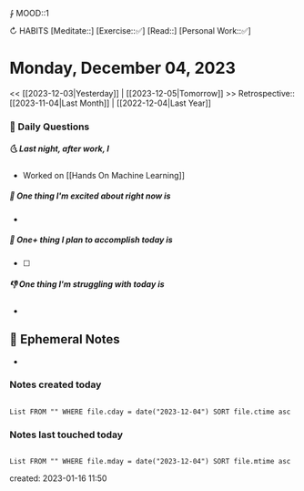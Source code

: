 ⨑ MOOD::1

↻ HABITS
[Meditate::]
[Exercise::✅]
[Read::]
[Personal Work::✅]

# Monday, December 04, 2023

\<\< [[2023-12-03|Yesterday]] | [[2023-12-05|Tomorrow]] >>
Retrospective:: [[2023-11-04|Last Month]] | [[2022-12-04|Last Year]]

### 📅 Daily Questions

##### 🌜 Last night, after work, I

- Worked on [[Hands On Machine Learning]]

##### 🙌 One thing I'm excited about right now is

-

##### 🚀 One+ thing I plan to accomplish today is

- [ ]

##### 👎 One thing I'm struggling with today is

-

## 📝 Ephemeral Notes

-

### Notes created today

```dataview

List FROM "" WHERE file.cday = date("2023-12-04") SORT file.ctime asc

```

### Notes last touched today

```dataview

List FROM "" WHERE file.mday = date("2023-12-04") SORT file.mtime asc

```

created: 2023-01-16 11:50
